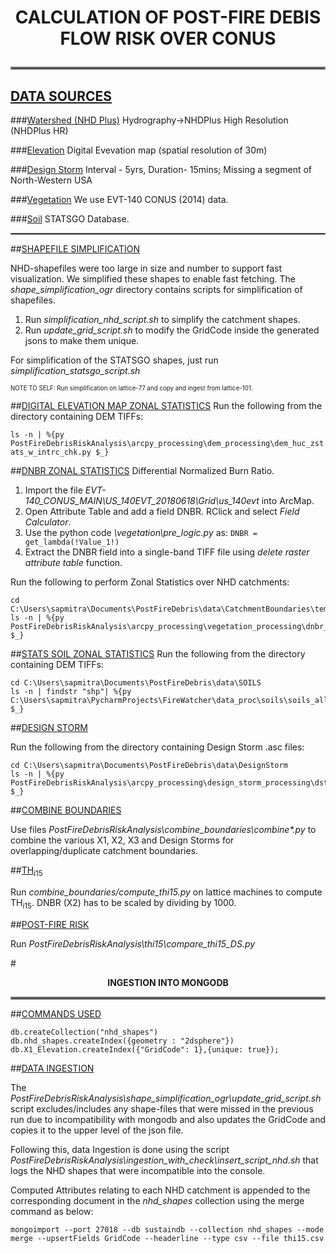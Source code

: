 <h1><b><center>CALCULATION OF POST-FIRE DEBIS FLOW RISK OVER CONUS</center></b>
<hr style="border:2px solid gray">

<h2><u>DATA SOURCES</u></h2>

###[Watershed (NHD Plus)](https://apps.nationalmap.gov/downloader/#/)
Hydrography->NHDPlus High Resolution (NHDPlus HR)

###[Elevation](https://apps.nationalmap.gov/downloader/#/)
Digital Evevation map (spatial resolution of 30m)

###[Design Storm](https://hdsc.nws.noaa.gov/hdsc/pfds/pfds_gis.html)
Interval - 5yrs, Duration- 15mins; Missing a segment of North-Western USA

###[Vegetation](https://landfire.gov/version_download.php#)
We use EVT-140 CONUS (2014) data.

###[Soil](https://water.usgs.gov/GIS/metadata/usgswrd/XML/ussoils.xml#stdorder)
STATSGO Database.

<hr style="border:0.5px solid gray">

##<u>SHAPEFILE SIMPLIFICATION</u>

NHD-shapefiles were too large in size and number to support fast visualization. We simplified these shapes to enable fast 
fetching. The *shape_simplification_ogr* directory contains scripts for simplification of shapefiles. 

1) Run *simplification_nhd_script.sh* to simplify the catchment shapes.
2) Run *update_grid_script.sh* to modify the GridCode inside the generated jsons to make them unique.

For simplification of the STATSGO shapes, just run *simplification_statsgo_script.sh*

<sub><sub>NOTE TO SELF: Run simplification on lattice-77 and copy and ingest from lattice-101.</sub></sub>

##<u>DIGITAL ELEVATION MAP ZONAL STATISTICS</u>
Run the following from the directory containing DEM TIFFs:

```ls -n | %{py  PostFireDebrisRiskAnalysis\arcpy_processing\dem_processing\dem_huc_zstats_w_intrc_chk.py $_}```

##<u>DNBR ZONAL STATISTICS</u>
Differential Normalized Burn Ratio. 

1) Import the file *EVT-140_CONUS_MAIN\US_140EVT_20180618\Grid\us_140evt* into ArcMap. 
2) Open Attribute Table and add a field DNBR. RClick and select *Field Calculator*. 
3) Use the python code *\vegetation\pre_logic.py* as: ```DNBR = get_lambda(!Value_1!)```
4) Extract the DNBR field into a single-band TIFF file using *delete raster attribute table* function.
   
Run the following to perform Zonal Statistics over NHD catchments:

```
cd C:\Users\sapmitra\Documents\PostFireDebris\data\CatchmentBoundaries\temp_shapefiles
ls -n | %{py PostFireDebrisRiskAnalysis\arcpy_processing\vegetation_processing\dnbr_zonal_stats_single.py $_}
```

##<u>STATS SOIL ZONAL STATISTICS</u>
Run the following from the directory containing DEM TIFFs:

```
cd C:\Users\sapmitra\Documents\PostFireDebris\data\SOILS
ls -n | findstr "shp"| %{py C:\Users\sapmitra\PycharmProjects\FireWatcher\data_proc\soils\soils_all_hucs_zonal_stats_single.py $_}
```


##<u>DESIGN STORM</u>

Run the following from the directory containing Design Storm .asc files:

```
cd C:\Users\sapmitra\Documents\PostFireDebris\data\DesignStorm
ls -n | %{py PostFireDebrisRiskAnalysis\arcpy_processing\design_storm_processing\dstorm_huc_zonal_intrc_chk_single.py $_}
```

##<u>COMBINE BOUNDARIES</u>

Use files *PostFireDebrisRiskAnalysis\combine_boundaries\combine\*.py* to combine the various X1, X2, X3 and 
Design Storms for overlapping/duplicate catchment boundaries.

##<u>TH<sub>i15</sub></u>

Run *combine_boundaries/compute_thi15.py* on lattice machines to compute TH<sub>i15</sub>. DNBR (X2) has to be scaled by dividing by 1000.

##<u>POST-FIRE RISK</u>

Run *PostFireDebrisRiskAnalysis\thi15\compare_thi15_DS.py*



#<b><center>INGESTION INTO MONGODB</center></b>
<hr style="border:2px solid gray">


##<u>COMMANDS USED</u>

```
db.createCollection("nhd_shapes")
db.nhd_shapes.createIndex({geometry : "2dsphere"})
db.X1_Elevation.createIndex({"GridCode": 1},{unique: true});
```
##<u>DATA INGESTION</u>

The *PostFireDebrisRiskAnalysis\shape_simplification_ogr\update_grid_script.sh* script excludes/includes any shape-files that
were missed in the previous run due to incompatibility with mongodb and also updates the GridCode and copies it to the upper level
of the json file. 

Following this, data Ingestion is done using the script *PostFireDebrisRiskAnalysis\ingestion_with_check\insert_script_nhd.sh* 
that logs the NHD shapes that were incompatible into the console. 


Computed Attributes relating to each NHD catchment is appended to the corresponding document in the *nhd_shapes* collection using the merge command as below:

```
mongoimport --port 27018 --db sustaindb --collection nhd_shapes --mode merge --upsertFields GridCode --headerline --type csv --file thi15.csv
```
